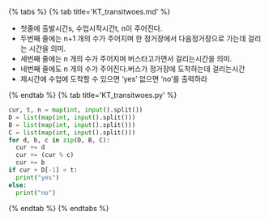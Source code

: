 {% tabs %}
{% tab title='KT_transitwoes.md' %}

* 첫줄에 출발시간s, 수업시작시간t, n이 주어진다.
* 두번째 줄에는 n+1 개의 수가 주어지며 한 정거장에서 다음정거장으로 가는데 걸리는 시간을 의미.
* 세번째 줄에는 n 개의 수가 주어지며 버스타고가면서 걸리는시간을 의미.
* 네번째 줄에도 n 개의 수가 주어진다.버스가 정거장에 도착하는데 걸리는시간
* 제시간에 수업에 도착할 수 있으면 ‘yes’ 없으면 ‘no’를 출력하라

{% endtab %}
{% tab title='KT_transitwoes.py' %}

```py
cur, t, n = map(int, input().split())
D = list(map(int, input().split()))
B = list(map(int, input().split()))
C = list(map(int, input().split()))
for d, b, c in zip(D, B, C):
  cur += d
  cur += (cur % c)
  cur += b
if cur + D[-1] < t:
  print("yes")
else:
  print("no")
```

{% endtab %}
{% endtabs %}